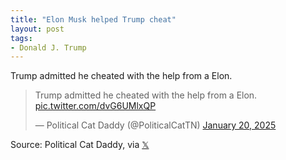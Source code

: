 ```yaml
---
title: "Elon Musk helped Trump cheat"
layout: post
tags:
- Donald J. Trump
---
```


Trump admitted he cheated with the help from a Elon.

<blockquote class="twitter-tweet"><p lang="en" dir="ltr">Trump admitted he cheated with the help from a Elon.<br> <a href="https://t.co/dvG6UMlxQP">pic.twitter.com/dvG6UMlxQP</a></p>&mdash; Political Cat Daddy (@PoliticalCatTN) <a href="https://twitter.com/PoliticalCatTN/status/1881170690973614251?ref_src=twsrc%5Etfw">January 20, 2025</a></blockquote> <script async src="https://platform.twitter.com/widgets.js" charset="utf-8"></script>

Source: Political Cat Daddy, via [𝕏](https://x.com)
